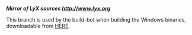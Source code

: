 ***Mirror of LyX sources http://www.lyx.org***

This branch is used by the build-bot when building the Windows binaries, downloadable from [HERE](http://syntheticpp.github.io/LyX-bleeding-edge).

